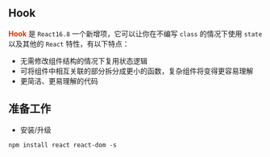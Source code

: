 ## Hook

**<font color="#d63200">Hook</font>** 是 ```React16.8``` 一个新增项，它可以让你在不编写 ```class``` 的情况下使用 ```state``` 以及其他的 ```React``` 特性，有以下特点：

- 无需修改组件结构的情况下复用状态逻辑
- 可将组件中相互关联的部分拆分成更小的函数，复杂组件将变得更容易理解
- 更简洁、更易理解的代码

## 准备工作

- 安装/升级

```Shell
npm install react react-dom -s
```
